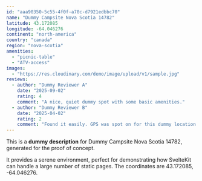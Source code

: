 ```yaml
---
id: "aaa90350-5c55-4f0f-a70c-d7921edbbc70"
name: "Dummy Campsite Nova Scotia 14782"
latitude: 43.172085
longitude: -64.046276
continent: "north-america"
country: "canada"
region: "nova-scotia"
amenities:
  - "picnic-table"
  - "ATV-access"
images:
  - "https://res.cloudinary.com/demo/image/upload/v1/sample.jpg"
reviews:
  - author: "Dummy Reviewer A"
    date: "2025-09-02"
    rating: 4
    comment: "A nice, quiet dummy spot with some basic amenities."
  - author: "Dummy Reviewer B"
    date: "2025-04-02"
    rating: 2
    comment: "Found it easily. GPS was spot on for this dummy location."
---
```


This is a **dummy description** for Dummy Campsite Nova Scotia 14782, generated for the proof of concept.

It provides a serene environment, perfect for demonstrating how SvelteKit can handle a large number of static pages. The coordinates are 43.172085, -64.046276.
